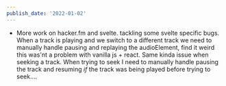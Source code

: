 ```yaml
---
publish_date: '2022-01-02'
---
```

- More work on hacker.fm and svelte. tackling some svelte specific bugs. When a track is playing and we switch to a different track we need to manually handle pausing and replaying the audioElement, find it weird this was'nt a problem with vanilla js + react. Same kinda issue when seeking a track. When trying to seek I need to manually handle pausing the track and resuming _if_ the track was being played before trying to seek....
